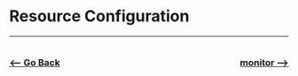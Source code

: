 # Resource Configuration

<hr>

<div style="display:flex;justify-content:space-between;align-items:center;">
<a href="https://github.com/5m1Ly/BabyMonitor"><h3><-- Go Back</h3></a>
<a href="https://github.com/5m1Ly/BabyMonitor/blob/master/docs/monitor.md"><h3>monitor --></h3></a>
</div>
